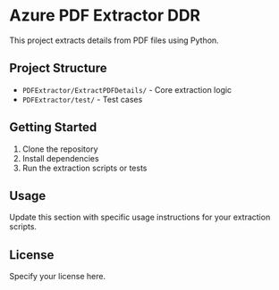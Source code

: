 # Azure PDF Extractor DDR

This project extracts details from PDF files using Python.

## Project Structure
- `PDFExtractor/ExtractPDFDetails/` - Core extraction logic
- `PDFExtractor/test/` - Test cases

## Getting Started
1. Clone the repository
2. Install dependencies
3. Run the extraction scripts or tests

## Usage
Update this section with specific usage instructions for your extraction scripts.

## License
Specify your license here.
